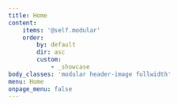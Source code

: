 ```yaml
---
title: Home
content:
    items: '@self.modular'
    order:
        by: default
        dir: asc
        custom:
            - _showcase
body_classes: 'modular header-image fullwidth'
menu: Home
onpage_menu: false
---
```


